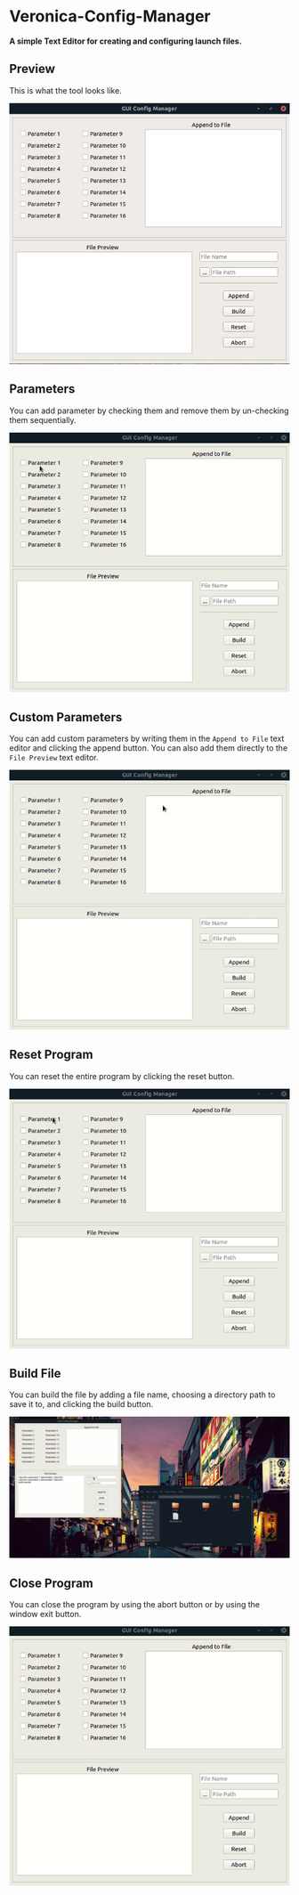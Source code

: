 # Veronica-Config-Manager
**A simple Text Editor for creating and configuring launch files.**
## Preview
This is what the tool looks like. 

![Main Preview](./img/main.png)
## Parameters
You can add parameter by checking them and remove them by un-checking them sequentially. 

![Param Preview](./img/param.gif)

## Custom Parameters
You can add custom parameters by writing them in the `Append to File`  text editor and clicking the append button. You can also add them directly to the `File Preview` text editor. 

![Append Preview](img/append.gif)

## Reset Program
You can reset the entire program by clicking the reset button. 

![Reset Preview](img/reset.gif)

## Build File
You can build the file by adding a file name, choosing a directory path to save it to, and clicking the build button. 

![Build Preview](img/build.gif)

## Close Program
You can close the program by using the abort button or by using the window exit button. 

![Close Preview](img/abort.gif)